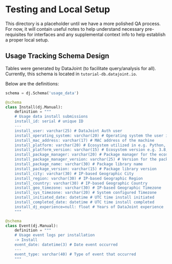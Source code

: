 # Testing and Local Setup

This directory is a placeholder until we have a more polished QA process. For now, it will contain useful notes to help understand necessary pre-requisites for interfaces and any supplemental context info to help establish a proper local setup.

## Usage Tracking Schema Design

Tables were generated by DataJoint (to facilitate query/analysis for all). Currently, this schema is located in `tutorial-db.datajoint.io`.

Below are the definitions:

```python
schema = dj.Schema('usage_data')

@schema
class Install(dj.Manual):
    definition = """
    # Usage data install submissions
    install_id: serial # unique ID
    ---
    install_user: varchar(25) # DataJoint Auth user
    install_operating_system: varchar(20) # Operating system the user is running
    install_mac_address: varchar(17) # MAC address of the machine
    install_platform: varchar(20) # Ecosystem utilized in e.g. Python, MATLAB
    install_platform_version: varchar(15) # Ecosystem version e.g. 3.8, R2018b
    install_package_manager: varchar(20) # Package manager for the ecosystem in e.g. conda, pip, FEX, ghtb
    install_package_manager_version: varchar(25) # Version for the package manager e.g. 4.8.2, 20.1.1
    install_package_name: varchar(30) # Package library name
    install_package_version: varchar(15) # Package library version
    install_city: varchar(30) # IP-based Geographic City
    install_region: varchar(30) # IP-based Geographic Region
    install_country: varchar(30) # IP-based Geographic Country
    install_geo_timezone: varchar(30) # IP-based Geographic Timezone
    install_sys_timezone: varchar(20) # System configured Timezone
    install_initiated_date: datetime # UTC time install initiated
    install_completed_date: datetime # UTC time install completed
    install_dj_experience=null: float # Years of DataJoint experience
    """

@schema
class Event(dj.Manual):
    definition = """
    # Usage event logs per installation
    -> Install
    event_date: datetime(3) # Date event occurred
    ---
    event_type: varchar(40) # Type of event that occurred
    """
```

